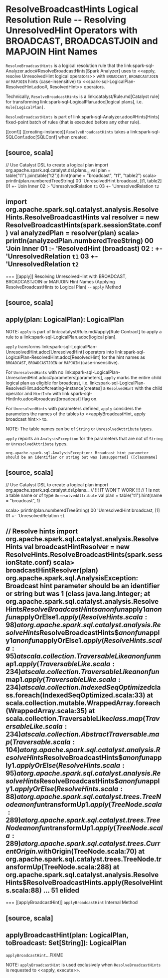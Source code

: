 # ResolveBroadcastHints Logical Resolution Rule -- Resolving UnresolvedHint Operators with BROADCAST, BROADCASTJOIN and MAPJOIN Hint Names

`ResolveBroadcastHints` is a logical resolution rule that the link:spark-sql-Analyzer.adoc#ResolveBroadcastHints[Spark Analyzer] uses to <<apply, resolve UnresolvedHint logical operators>> with `BROADCAST`, `BROADCASTJOIN` or `MAPJOIN` hints (case-insensitive) to <<spark-sql-LogicalPlan-ResolvedHint.adoc#, ResolvedHint>> operators.

Technically, `ResolveBroadcastHints` is a link:catalyst/Rule.md[Catalyst rule] for transforming link:spark-sql-LogicalPlan.adoc[logical plans], i.e. `Rule[LogicalPlan]`.

`ResolveBroadcastHints` is part of link:spark-sql-Analyzer.adoc#Hints[Hints] fixed-point batch of rules (that is executed before any other rule).

[[conf]]
[[creating-instance]]
`ResolveBroadcastHints` takes a link:spark-sql-SQLConf.adoc[SQLConf] when created.

[source, scala]
----
// Use Catalyst DSL to create a logical plan
import org.apache.spark.sql.catalyst.dsl.plans._
val plan = table("t1").join(table("t2")).hint(name = "broadcast", "t1", "table2")
scala> println(plan.numberedTreeString)
00 'UnresolvedHint broadcast, [t1, table2]
01 +- 'Join Inner
02    :- 'UnresolvedRelation `t1`
03    +- 'UnresolvedRelation `t2`

import org.apache.spark.sql.catalyst.analysis.ResolveHints.ResolveBroadcastHints
val resolver = new ResolveBroadcastHints(spark.sessionState.conf)
val analyzedPlan = resolver(plan)
scala> println(analyzedPlan.numberedTreeString)
00 'Join Inner
01 :- 'ResolvedHint (broadcast)
02 :  +- 'UnresolvedRelation `t1`
03 +- 'UnresolvedRelation `t2`
----

=== [[apply]] Resolving UnresolvedHint with BROADCAST, BROADCASTJOIN or MAPJOIN Hint Names (Applying ResolveBroadcastHints to Logical Plan) -- `apply` Method

[source, scala]
----
apply(plan: LogicalPlan): LogicalPlan
----

NOTE: `apply` is part of link:catalyst/Rule.md#apply[Rule Contract] to apply a rule to a link:spark-sql-LogicalPlan.adoc[logical plan].

`apply` transforms link:spark-sql-LogicalPlan-UnresolvedHint.adoc[UnresolvedHint] operators into link:spark-sql-LogicalPlan-ResolvedHint.adoc[ResolvedHint] for the hint names as `BROADCAST`, `BROADCASTJOIN` or `MAPJOIN` (case-insensitive).

For `UnresolvedHints` with no link:spark-sql-LogicalPlan-UnresolvedHint.adoc#parameters[parameters], `apply` marks the entire child logical plan as eligible for broadcast, i.e.  link:spark-sql-LogicalPlan-ResolvedHint.adoc#creating-instance[creates] a `ResolvedHint` with the child operator and `HintInfo` with link:spark-sql-HintInfo.adoc#broadcast[broadcast] flag on.

For `UnresolvedHints` with parameters defined, `apply` considers the parameters the names of the tables to <<applyBroadcastHint, apply broadcast hint>> to.

NOTE: The table names can be of `String` or `UnresolvedAttribute` types.

`apply` reports an `AnalysisException` for the parameters that are not of `String` or `UnresolvedAttribute` types.

```
org.apache.spark.sql.AnalysisException: Broadcast hint parameter should be an identifier or string but was [unsupported] ([className]
```

[source, scala]
----
// Use Catalyst DSL to create a logical plan
import org.apache.spark.sql.catalyst.dsl.plans._
// !!! IT WON'T WORK !!!
// 1 is not a table name or of type `UnresolvedAttribute`
val plan = table("t1").hint(name = "broadcast", 1)

scala> println(plan.numberedTreeString)
00 'UnresolvedHint broadcast, [1]
01 +- 'UnresolvedRelation `t1`

// Resolve hints
import org.apache.spark.sql.catalyst.analysis.ResolveHints
val broadcastHintResolver = new ResolveHints.ResolveBroadcastHints(spark.sessionState.conf)
scala> broadcastHintResolver(plan)
org.apache.spark.sql.AnalysisException: Broadcast hint parameter should be an identifier or string but was 1 (class java.lang.Integer;
  at org.apache.spark.sql.catalyst.analysis.ResolveHints$ResolveBroadcastHints$$anonfun$apply$1$$anonfun$applyOrElse$1.apply(ResolveHints.scala:98)
  at org.apache.spark.sql.catalyst.analysis.ResolveHints$ResolveBroadcastHints$$anonfun$apply$1$$anonfun$applyOrElse$1.apply(ResolveHints.scala:95)
  at scala.collection.TraversableLike$$anonfun$map$1.apply(TraversableLike.scala:234)
  at scala.collection.TraversableLike$$anonfun$map$1.apply(TraversableLike.scala:234)
  at scala.collection.IndexedSeqOptimized$class.foreach(IndexedSeqOptimized.scala:33)
  at scala.collection.mutable.WrappedArray.foreach(WrappedArray.scala:35)
  at scala.collection.TraversableLike$class.map(TraversableLike.scala:234)
  at scala.collection.AbstractTraversable.map(Traversable.scala:104)
  at org.apache.spark.sql.catalyst.analysis.ResolveHints$ResolveBroadcastHints$$anonfun$apply$1.applyOrElse(ResolveHints.scala:95)
  at org.apache.spark.sql.catalyst.analysis.ResolveHints$ResolveBroadcastHints$$anonfun$apply$1.applyOrElse(ResolveHints.scala:88)
  at org.apache.spark.sql.catalyst.trees.TreeNode$$anonfun$transformUp$1.apply(TreeNode.scala:289)
  at org.apache.spark.sql.catalyst.trees.TreeNode$$anonfun$transformUp$1.apply(TreeNode.scala:289)
  at org.apache.spark.sql.catalyst.trees.CurrentOrigin$.withOrigin(TreeNode.scala:70)
  at org.apache.spark.sql.catalyst.trees.TreeNode.transformUp(TreeNode.scala:288)
  at org.apache.spark.sql.catalyst.analysis.ResolveHints$ResolveBroadcastHints.apply(ResolveHints.scala:88)
  ... 51 elided
----

=== [[applyBroadcastHint]] `applyBroadcastHint` Internal Method

[source, scala]
----
applyBroadcastHint(plan: LogicalPlan, toBroadcast: Set[String]): LogicalPlan
----

`applyBroadcastHint`...FIXME

NOTE: `applyBroadcastHint` is used exclusively when `ResolveBroadcastHints` is requested to <<apply, execute>>.
